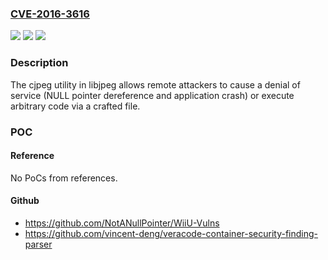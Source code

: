 ### [CVE-2016-3616](https://cve.mitre.org/cgi-bin/cvename.cgi?name=CVE-2016-3616)
![](https://img.shields.io/static/v1?label=Product&message=n%2Fa&color=blue)
![](https://img.shields.io/static/v1?label=Version&message=n%2Fa&color=blue)
![](https://img.shields.io/static/v1?label=Vulnerability&message=n%2Fa&color=brighgreen)

### Description

The cjpeg utility in libjpeg allows remote attackers to cause a denial of service (NULL pointer dereference and application crash) or execute arbitrary code via a crafted file.

### POC

#### Reference
No PoCs from references.

#### Github
- https://github.com/NotANullPointer/WiiU-Vulns
- https://github.com/vincent-deng/veracode-container-security-finding-parser

